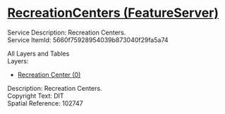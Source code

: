 # [RecreationCenters (FeatureServer)](https://services1.arcgis.com/k3vhq11XkBNeeOfM/ArcGIS/rest/services/RecreationCenters/FeatureServer)  

Service Description: Recreation Centers.  
Service ItemId: 5660f75928954039b873040f29fa5a74  

All Layers and Tables  
Layers:  
* [Recreation Center (0)]()  

Description: Recreation Centers.  
Copyright Text: DIT  
Spatial Reference: 102747